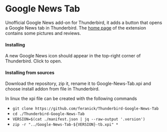 # Google News Tab
Unofficial Google News add-on for Thunderbird, it adds a button that opens a Google News tab in Thunderbird.
The [home page](https://addons.mozilla.org/thunderbird/addon/thundernews/) of the extension contains some pictures and reviews.

#### Installing 
A new Google News icon should appear in the top-right corner of Thunderbird. Click to open.

#### Installing from sources
Download the repository, zip it, rename it to Google-News-Tab.xpi and choose install addon from file in Thunderbird.

In linux the xpi file can be created with the following commands
* `git clone https://github.com/feranick/Thunderbird-Google-News-Tab`
* `cd ./Thunderbird-Google-News-Tab`
* `VERSION=$(cat ./manifest.json | jq --raw-output '.version')`
* `zip -r "../Google-News-Tab-${VERSION}-tb.xpi" *`
